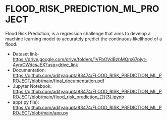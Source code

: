 # FLOOD_RISK_PREDICTION_ML_PROJECT
Flood Risk Prediction, is a regression challenge that aims to develop a machine learning model to accurately predict the continuous likelihood of a flood.
- Dataset link- https://drive.google.com/drive/folders/1VFbOVdBzbMQrs67piyt-4yrxCWdcsJEX?usp=drive_link
- Documentation: https://github.com/adityagupta83474/FLOOD_RISK_PREDICTION_ML_PROJECT/blob/main/final_documentation.pdf
- Jupyter Notebook: https://github.com/adityagupta83474/FLOOD_RISK_PREDICTION_ML_PROJECT/blob/main/flood_risk_prediction_(2)(3).ipynb
- app(.py file): https://github.com/adityagupta83474/FLOOD_RISK_PREDICTION_ML_PROJECT/blob/main/app.py
